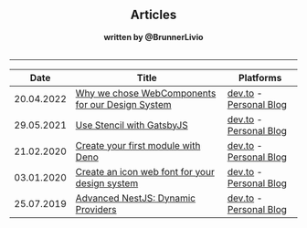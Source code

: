 <div style="text-align: center;">
  <h2>Articles</h2>
  <strong>written by @BrunnerLivio</strong>
</div>
<br />

---

| Date       | Title                                                                                                                     | Platforms                                                                                                                                                                          |
| ---------- | ------------------------------------------------------------------------------------------------------------------------- | ---------------------------------------------------------------------------------------------------------------------------------------------------------------------------------- |
| 20.04.2022 | [Why we chose WebComponents for our Design System](articles/why-we-chose-webcomponents-for-our-design-system/article.md) | [dev.to](https://dev.to/brunnerlivio/TODO) - [Personal Blog](https://www.brunnerliv.io/articles/why-we-chose-webcomponents-for-our-design-system)                                  |
| 29.05.2021 | [Use Stencil with GatsbyJS](articles/use-stencil-with-gatsbyjs/article.md)                                                | [dev.to](https://dev.to/brunnerlivio/use-stencil-with-gatsbyjs-1omo) - [Personal Blog](https://www.brunnerliv.io/articles/use-stencil-with-gatsbyjs)                               |
| 21.02.2020 | [Create your first module with Deno](articles/create-your-first-module-with-deno/article.md)                              | [dev.to](https://dev.to/brunnerlivio/create-your-first-module-with-deno-575k) - [Personal Blog](https://www.brunnerliv.io/articles/create-your-first-module-with-deno)             |
| 03.01.2020 | [Create an icon web font for your design system](articles/icon-web-font/article.md)                                       | [dev.to](https://dev.to/brunnerlivio/create-an-icon-web-font-for-your-design-system-1ei6) - [Personal Blog](https://www.brunnerliv.io/articles/create-your-first-module-with-deno) |
| 25.07.2019 | [Advanced NestJS: Dynamic Providers](articles/advanced-nestjs-dynamic-providers/article.md)                               | [dev.to](https://dev.to/nestjs/advanced-nestjs-dynamic-providers-1ee) - [Personal Blog](https://www.brunnerliv.io/articles/advanced-nestjs-dymaic-providers)                       |
